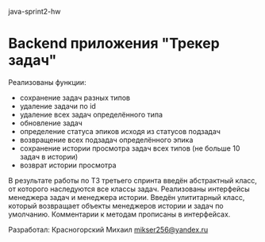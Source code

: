 java-sprint2-hw

# Backend приложения "Трекер задач"

Реализованы функции:
- сохранение задач разных типов
- удаление задачи по id
- удаление всех задач определённого типа
- обновление задач
- определение статуса эпиков исходя из статусов подзадач
- возвращение всех подзадач определённого эпика
- сохранение истории просмотра задач всех типов (не больше 10 задач в истории)
- возврат истории просмотра

В результате работы по ТЗ третьего спринта введён абстрактный класс, от которого наследуются все классы задач.
Реализованы интерфейсы менеджера задач и менеджера истории.
Введён улититарный класс, который возвращает объекты менеджеров истории и задач по умолчанию.
Комментарии к методам прописаны в интерфейсах.



Разработал: Красногорский Михаил mikser256@yandex.ru